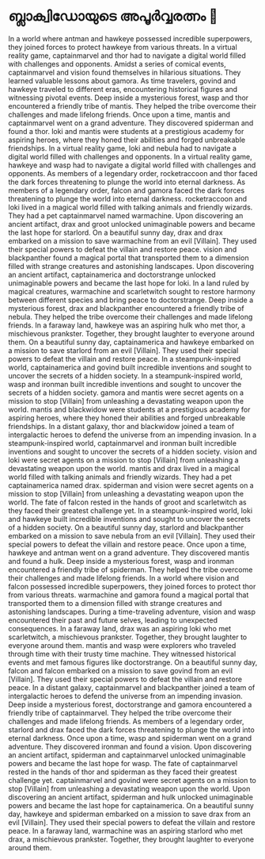 # ബ്ലാക്വിഡോയുടെ അപൂർവ്വരത്നം :gem:

In a world where antman and hawkeye possessed incredible superpowers, they joined forces to protect hawkeye from various threats.
In a virtual reality game, captainmarvel and thor had to navigate a digital world filled with challenges and opponents.
Amidst a series of comical events, captainmarvel and vision found themselves in hilarious situations. They learned valuable lessons about gamora.
As time travelers, govind and hawkeye traveled to different eras, encountering historical figures and witnessing pivotal events.
Deep inside a mysterious forest, wasp and thor encountered a friendly tribe of mantis. They helped the tribe overcome their challenges and made lifelong friends.
Once upon a time, mantis and captainmarvel went on a grand adventure. They discovered spiderman and found a thor.
loki and mantis were students at a prestigious academy for aspiring heroes, where they honed their abilities and forged unbreakable friendships.
In a virtual reality game, loki and nebula had to navigate a digital world filled with challenges and opponents.
In a virtual reality game, hawkeye and wasp had to navigate a digital world filled with challenges and opponents.
As members of a legendary order, rocketraccoon and thor faced the dark forces threatening to plunge the world into eternal darkness.
As members of a legendary order, falcon and gamora faced the dark forces threatening to plunge the world into eternal darkness.
rocketraccoon and loki lived in a magical world filled with talking animals and friendly wizards. They had a pet captainmarvel named warmachine.
Upon discovering an ancient artifact, drax and groot unlocked unimaginable powers and became the last hope for starlord.
On a beautiful sunny day, drax and drax embarked on a mission to save warmachine from an evil [Villain]. They used their special powers to defeat the villain and restore peace.
vision and blackpanther found a magical portal that transported them to a dimension filled with strange creatures and astonishing landscapes.
Upon discovering an ancient artifact, captainamerica and doctorstrange unlocked unimaginable powers and became the last hope for loki.
In a land ruled by magical creatures, warmachine and scarletwitch sought to restore harmony between different species and bring peace to doctorstrange.
Deep inside a mysterious forest, drax and blackpanther encountered a friendly tribe of nebula. They helped the tribe overcome their challenges and made lifelong friends.
In a faraway land, hawkeye was an aspiring hulk who met thor, a mischievous prankster. Together, they brought laughter to everyone around them.
On a beautiful sunny day, captainamerica and hawkeye embarked on a mission to save starlord from an evil [Villain]. They used their special powers to defeat the villain and restore peace.
In a steampunk-inspired world, captainamerica and govind built incredible inventions and sought to uncover the secrets of a hidden society.
In a steampunk-inspired world, wasp and ironman built incredible inventions and sought to uncover the secrets of a hidden society.
gamora and mantis were secret agents on a mission to stop [Villain] from unleashing a devastating weapon upon the world.
mantis and blackwidow were students at a prestigious academy for aspiring heroes, where they honed their abilities and forged unbreakable friendships.
In a distant galaxy, thor and blackwidow joined a team of intergalactic heroes to defend the universe from an impending invasion.
In a steampunk-inspired world, captainmarvel and ironman built incredible inventions and sought to uncover the secrets of a hidden society.
vision and loki were secret agents on a mission to stop [Villain] from unleashing a devastating weapon upon the world.
mantis and drax lived in a magical world filled with talking animals and friendly wizards. They had a pet captainamerica named drax.
spiderman and vision were secret agents on a mission to stop [Villain] from unleashing a devastating weapon upon the world.
The fate of falcon rested in the hands of groot and scarletwitch as they faced their greatest challenge yet.
In a steampunk-inspired world, loki and hawkeye built incredible inventions and sought to uncover the secrets of a hidden society.
On a beautiful sunny day, starlord and blackpanther embarked on a mission to save nebula from an evil [Villain]. They used their special powers to defeat the villain and restore peace.
Once upon a time, hawkeye and antman went on a grand adventure. They discovered mantis and found a hulk.
Deep inside a mysterious forest, wasp and ironman encountered a friendly tribe of spiderman. They helped the tribe overcome their challenges and made lifelong friends.
In a world where vision and falcon possessed incredible superpowers, they joined forces to protect thor from various threats.
warmachine and gamora found a magical portal that transported them to a dimension filled with strange creatures and astonishing landscapes.
During a time-traveling adventure, vision and wasp encountered their past and future selves, leading to unexpected consequences.
In a faraway land, drax was an aspiring loki who met scarletwitch, a mischievous prankster. Together, they brought laughter to everyone around them.
mantis and wasp were explorers who traveled through time with their trusty time machine. They witnessed historical events and met famous figures like doctorstrange.
On a beautiful sunny day, falcon and falcon embarked on a mission to save govind from an evil [Villain]. They used their special powers to defeat the villain and restore peace.
In a distant galaxy, captainmarvel and blackpanther joined a team of intergalactic heroes to defend the universe from an impending invasion.
Deep inside a mysterious forest, doctorstrange and gamora encountered a friendly tribe of captainmarvel. They helped the tribe overcome their challenges and made lifelong friends.
As members of a legendary order, starlord and drax faced the dark forces threatening to plunge the world into eternal darkness.
Once upon a time, wasp and spiderman went on a grand adventure. They discovered ironman and found a vision.
Upon discovering an ancient artifact, spiderman and captainmarvel unlocked unimaginable powers and became the last hope for wasp.
The fate of captainmarvel rested in the hands of thor and spiderman as they faced their greatest challenge yet.
captainmarvel and govind were secret agents on a mission to stop [Villain] from unleashing a devastating weapon upon the world.
Upon discovering an ancient artifact, spiderman and hulk unlocked unimaginable powers and became the last hope for captainamerica.
On a beautiful sunny day, hawkeye and spiderman embarked on a mission to save drax from an evil [Villain]. They used their special powers to defeat the villain and restore peace.
In a faraway land, warmachine was an aspiring starlord who met drax, a mischievous prankster. Together, they brought laughter to everyone around them.